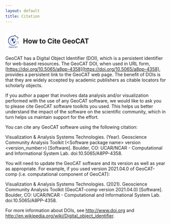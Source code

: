 ```yaml
---
layout: default
title: Citation
---
```


## <img align="center" width="10%" height="10%" src="/images/GeoCAT_Final_Logos-03.svg"> How to Cite GeoCAT

GeoCAT has a Digital Object Identifier (DOI), which is a persistent identifier for web-based resources. 
The GeoCAT DOI, when used in URL form, [https://doi.org/10.5065/a8pp-4358](https://doi.org/10.5065/a8pp-4358), 
provides a persistent link to the GeoCAT web page. The benefit of DOIs is that they are widely accepted by 
academic publishers as citable locators for scholarly objects.

If you author a paper that involves data analysis and/or visualization performed with the use of any 
GeoCAT software, we would like to ask you to please cite GeoCAT software toolkits you used. This helps 
us better understand the impact of the software on the scientific community, which in turn helps us 
maintain support for the effort.

You can cite any GeoCAT software using the following citation:

Visualization & Analysis Systems Technologies. (Year). 
Geoscience Community Analysis Toolkit (\<Software package name\> version \<version_number\>) [Software]. 
Boulder, CO: UCAR/NCAR - Computational and Informational System Lab. doi:10.5065/A8PP-4358.

You will need to update the GeoCAT software and its version as well as year as appropriate. For example, 
if you used version 2021.04.0 of GeoCAT-comp (i.e. computational component of GeoCAT):

Visualization & Analysis Systems Technologies. (2021). 
Geoscience Community Analysis Toolkit (GeoCAT-comp version 2021.04.0) [Software]. 
Boulder, CO: UCAR/NCAR - Computational and Informational System Lab. doi:10.5065/A8PP-4358.

For more information about DOIs, see http://www.doi.org and http://en.wikipedia.org/wiki/Digital_object_identifier.
